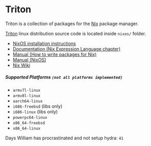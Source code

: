 Triton
======

Triton is a collection of packages for the [Nix](https://nixos.org/nix/) package
manager.

[Triton](https://nixos.org/nixos/) linux distribution source code is located inside
`nixos/` folder.

* [NixOS installation instructions](https://nixos.org/nixos/manual/#ch-installation)
* [Documentation (Nix Expression Language chapter)](https://nixos.org/nix/manual/#ch-expression-language)
* [Manual (How to write packages for Nix)](https://nixos.org/nixpkgs/manual/)
* [Manual (NixOS)](https://nixos.org/nixos/manual/)
* [Nix Wiki](https://nixos.org/wiki/)

##### Supported Platforms `(not all platforms implemented)`

* `armv7l-linux`
* `armv8l-linux`
* `aarch64-linux`
* `i686-freebsd` (libs only)
* `i686-linux` (libs only)
* `powerpc64-linux`
* `x86_64-freebsd`
* `x86_64-linux`

Days William has procrastinated and not setup hydra: `41`
